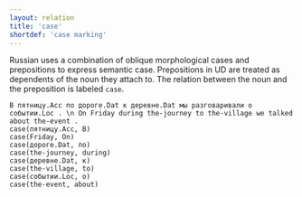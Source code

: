 ```yaml
---
layout: relation
title: 'case'
shortdef: 'case marking'
---
```


Russian uses a combination of oblique morphological cases and prepositions to express semantic case.
Prepositions in UD are treated as dependents of the noun they attach to. The relation between the noun and the preposition is labeled `case`.

~~~ sdparse
В пятницу.Acc по дороге.Dat к деревне.Dat мы разговаривали o событии.Loc . \n On Friday during the-journey to the-village we talked about the-event .
case(пятницу.Acc, В)
case(Friday, On)
case(дороге.Dat, по)
case(the-journey, during)
case(деревне.Dat, к)
case(the-village, to)
case(событии.Loc, o)
case(the-event, about)
~~~
<!-- Interlanguage links updated Čt lis 12 09:43:15 CET 2020 -->
